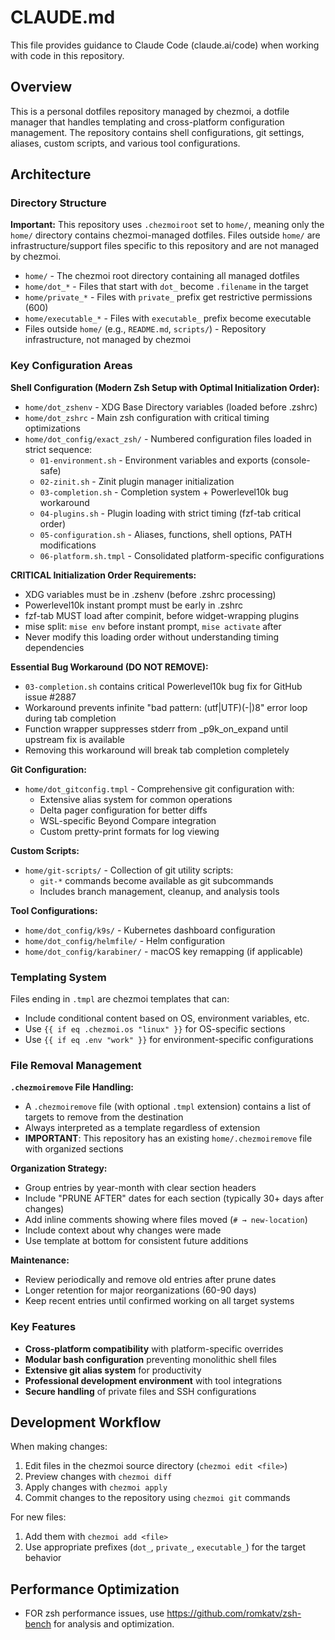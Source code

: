 # CLAUDE.md

This file provides guidance to Claude Code (claude.ai/code) when working with code in this
repository.

## Overview

This is a personal dotfiles repository managed by chezmoi, a dotfile manager that handles templating
and cross-platform configuration management. The repository contains shell configurations, git
settings, aliases, custom scripts, and various tool configurations.

## Architecture

### Directory Structure

**Important:** This repository uses `.chezmoiroot` set to `home/`, meaning only the `home/`
directory contains chezmoi-managed dotfiles. Files outside `home/` are infrastructure/support files
specific to this repository and are not managed by chezmoi.

- `home/` - The chezmoi root directory containing all managed dotfiles
- `home/dot_*` - Files that start with `dot_` become `.filename` in the target
- `home/private_*` - Files with `private_` prefix get restrictive permissions (600)
- `home/executable_*` - Files with `executable_` prefix become executable
- Files outside `home/` (e.g., `README.md`, `scripts/`) - Repository infrastructure, not managed by
  chezmoi

### Key Configuration Areas

**Shell Configuration (Modern Zsh Setup with Optimal Initialization Order):**

- `home/dot_zshenv` - XDG Base Directory variables (loaded before .zshrc)
- `home/dot_zshrc` - Main zsh configuration with critical timing optimizations
- `home/dot_config/exact_zsh/` - Numbered configuration files loaded in strict sequence:
  - `01-environment.sh` - Environment variables and exports (console-safe)
  - `02-zinit.sh` - Zinit plugin manager initialization
  - `03-completion.sh` - Completion system + Powerlevel10k bug workaround
  - `04-plugins.sh` - Plugin loading with strict timing (fzf-tab critical order)
  - `05-configuration.sh` - Aliases, functions, shell options, PATH modifications
  - `06-platform.sh.tmpl` - Consolidated platform-specific configurations

**CRITICAL Initialization Order Requirements:**

- XDG variables must be in .zshenv (before .zshrc processing)
- Powerlevel10k instant prompt must be early in .zshrc
- fzf-tab MUST load after compinit, before widget-wrapping plugins
- mise split: `mise env` before instant prompt, `mise activate` after
- Never modify this loading order without understanding timing dependencies

**Essential Bug Workaround (DO NOT REMOVE):**

- `03-completion.sh` contains critical Powerlevel10k bug fix for GitHub issue #2887
- Workaround prevents infinite "bad pattern: (utf|UTF)(-|)8" error loop during tab completion
- Function wrapper suppresses stderr from _p9k_on_expand until upstream fix is available
- Removing this workaround will break tab completion completely

**Git Configuration:**

- `home/dot_gitconfig.tmpl` - Comprehensive git configuration with:
  - Extensive alias system for common operations
  - Delta pager configuration for better diffs
  - WSL-specific Beyond Compare integration
  - Custom pretty-print formats for log viewing

**Custom Scripts:**

- `home/git-scripts/` - Collection of git utility scripts:
  - `git-*` commands become available as git subcommands
  - Includes branch management, cleanup, and analysis tools

**Tool Configurations:**

- `home/dot_config/k9s/` - Kubernetes dashboard configuration
- `home/dot_config/helmfile/` - Helm configuration
- `home/dot_config/karabiner/` - macOS key remapping (if applicable)

### Templating System

Files ending in `.tmpl` are chezmoi templates that can:

- Include conditional content based on OS, environment variables, etc.
- Use `{{ if eq .chezmoi.os "linux" }}` for OS-specific sections
- Use `{{ if eq .env "work" }}` for environment-specific configurations

### File Removal Management

**`.chezmoiremove` File Handling:**

- A `.chezmoiremove` file (with optional `.tmpl` extension) contains a list of targets to remove
  from the destination
- Always interpreted as a template regardless of extension
- **IMPORTANT**: This repository has an existing `home/.chezmoiremove` file with organized sections

**Organization Strategy:**

- Group entries by year-month with clear section headers
- Include "PRUNE AFTER" dates for each section (typically 30+ days after changes)
- Add inline comments showing where files moved (`# → new-location`)
- Include context about why changes were made
- Use template at bottom for consistent future additions

**Maintenance:**

- Review periodically and remove old entries after prune dates
- Longer retention for major reorganizations (60-90 days)
- Keep recent entries until confirmed working on all target systems

### Key Features

- **Cross-platform compatibility** with platform-specific overrides
- **Modular bash configuration** preventing monolithic shell files
- **Extensive git alias system** for productivity
- **Professional development environment** with tool integrations
- **Secure handling** of private files and SSH configurations

## Development Workflow

When making changes:

1. Edit files in the chezmoi source directory (`chezmoi edit <file>`)
2. Preview changes with `chezmoi diff`
3. Apply changes with `chezmoi apply`
4. Commit changes to the repository using `chezmoi git` commands

For new files:

1. Add them with `chezmoi add <file>`
2. Use appropriate prefixes (`dot_`, `private_`, `executable_`) for the target behavior

## Performance Optimization

- FOR zsh performance issues, use <https://github.com/romkatv/zsh-bench> for analysis and
  optimization.
